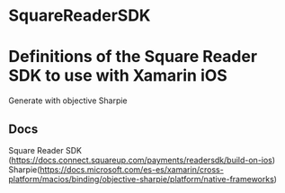 # SquareReaderSDK
# Definitions of the Square Reader SDK to use with Xamarin iOS # 


  Generate with objective Sharpie

##   Docs   ## 

Square Reader SDK (https://docs.connect.squareup.com/payments/readersdk/build-on-ios)
Sharpie(https://docs.microsoft.com/es-es/xamarin/cross-platform/macios/binding/objective-sharpie/platform/native-frameworks)
